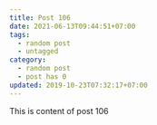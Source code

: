 ```yaml
---
title: Post 106
date: 2021-06-13T09:44:51+07:00
tags:
  - random post
  - untagged
category:
  - random post
  - post has 0
updated: 2019-10-23T07:32:17+07:00
---
```

This is content of post 106